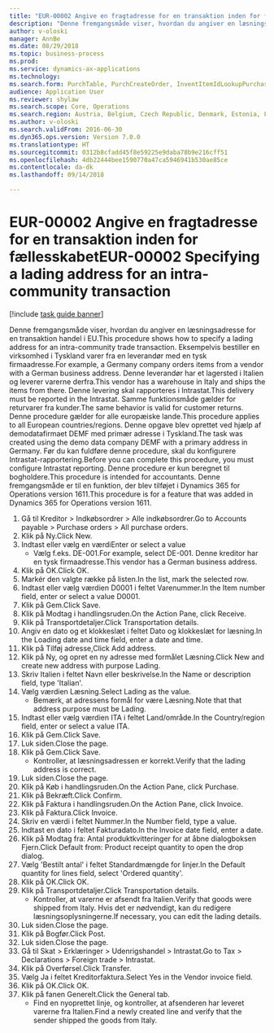```yaml
--- 
title: "EUR-00002 Angive en fragtadresse for en transaktion inden for fællesskabet"
description: "Denne fremgangsmåde viser, hvordan du angiver en læsningsadresse for en transaktion handel i EU."
author: v-oloski
manager: AnnBe
ms.date: 08/29/2018
ms.topic: business-process
ms.prod: 
ms.service: dynamics-ax-applications
ms.technology: 
ms.search.form: PurchTable, PurchCreateOrder, InventItemIdLookupPurchase, TransportationDocument, LogisticsPostalAddress, SysLookupMultiSelectGrid,  VendEditInvoice, VendEditInvoiceDefaultQuantityForLinesDropDialog, Intrastat, SysQueryForm
audience: Application User
ms.reviewer: shylaw
ms.search.scope: Core, Operations
ms.search.region: Austria, Belgium, Czech Republic, Denmark, Estonia, Finland, France, Germany, Hungary, Ireland, Italy, Latvia, Lithuania, Netherlands, Poland, Spain, Sweden, United Kingdom
ms.author: v-oloski
ms.search.validFrom: 2016-06-30
ms.dyn365.ops.version: Version 7.0.0
ms.translationtype: HT
ms.sourcegitcommit: 0312b8cfadd45f8e59225e9daba78b9e216cff51
ms.openlocfilehash: 4db22444bee1590770a47ca5946941b530ae85ce
ms.contentlocale: da-dk
ms.lasthandoff: 09/14/2018

---
```

# <a name="eur-00002-specifying-a-lading-address-for-an-intra-community-transaction"></a><span data-ttu-id="7308e-103">EUR-00002 Angive en fragtadresse for en transaktion inden for fællesskabet</span><span class="sxs-lookup"><span data-stu-id="7308e-103">EUR-00002 Specifying a lading address for an intra-community transaction</span></span>

[!include [task guide banner](../../includes/task-guide-banner.md)]

<span data-ttu-id="7308e-104">Denne fremgangsmåde viser, hvordan du angiver en læsningsadresse for en transaktion handel i EU.</span><span class="sxs-lookup"><span data-stu-id="7308e-104">This procedure shows how to specify a lading address for an intra-community trade transaction.</span></span> <span data-ttu-id="7308e-105">Eksempelvis bestiller en virksomhed i Tyskland varer fra en leverandør med en tysk firmaadresse.</span><span class="sxs-lookup"><span data-stu-id="7308e-105">For example, a Germany company orders items from a vendor with a German business address.</span></span> <span data-ttu-id="7308e-106">Denne leverandør har et lagersted i Italien og leverer varerne derfra.</span><span class="sxs-lookup"><span data-stu-id="7308e-106">This vendor has a warehouse in Italy and ships the items from there.</span></span> <span data-ttu-id="7308e-107">Denne levering skal rapporteres i Intrastat.</span><span class="sxs-lookup"><span data-stu-id="7308e-107">This delivery must be reported in the Intrastat.</span></span> <span data-ttu-id="7308e-108">Samme funktionsmåde gælder for returvarer fra kunder.</span><span class="sxs-lookup"><span data-stu-id="7308e-108">The same behavior is valid for customer returns.</span></span>
<span data-ttu-id="7308e-109">Denne procedure gælder for alle europæiske lande.</span><span class="sxs-lookup"><span data-stu-id="7308e-109">This procedure applies to all European countries/regions.</span></span> <span data-ttu-id="7308e-110">Denne opgave blev oprettet ved hjælp af demodatafirmaet DEMF med primær adresse i Tyskland.</span><span class="sxs-lookup"><span data-stu-id="7308e-110">The task was created using the demo data company DEMF with a primary address in Germany.</span></span> <span data-ttu-id="7308e-111">Før du kan fuldføre denne procedure, skal du konfigurere Intrastat-rapportering.</span><span class="sxs-lookup"><span data-stu-id="7308e-111">Before you can complete this procedure, you must configure Intrastat reporting.</span></span> <span data-ttu-id="7308e-112">Denne procedure er kun beregnet til bogholdere.</span><span class="sxs-lookup"><span data-stu-id="7308e-112">This procedure is intended for accountants.</span></span> <span data-ttu-id="7308e-113">Denne fremgangsmåde er til en funktion, der blev tilføjet i Dynamics 365 for Operations version 1611.</span><span class="sxs-lookup"><span data-stu-id="7308e-113">This procedure is for a feature that was added in Dynamics 365 for Operations version 1611.</span></span>

1. <span data-ttu-id="7308e-114">Gå til Kreditor > Indkøbsordrer > Alle indkøbsordrer.</span><span class="sxs-lookup"><span data-stu-id="7308e-114">Go to Accounts payable > Purchase orders > All purchase orders.</span></span>
2. <span data-ttu-id="7308e-115">Klik på Ny.</span><span class="sxs-lookup"><span data-stu-id="7308e-115">Click New.</span></span>
3. <span data-ttu-id="7308e-116">Indtast eller vælg en værdi</span><span class="sxs-lookup"><span data-stu-id="7308e-116">Enter or select a value</span></span>
    * <span data-ttu-id="7308e-117">Vælg f.eks. DE-001.</span><span class="sxs-lookup"><span data-stu-id="7308e-117">For example, select DE-001.</span></span> <span data-ttu-id="7308e-118">Denne kreditor har en tysk firmaadresse.</span><span class="sxs-lookup"><span data-stu-id="7308e-118">This vendor has a German business address.</span></span>  
4. <span data-ttu-id="7308e-119">Klik på OK.</span><span class="sxs-lookup"><span data-stu-id="7308e-119">Click OK.</span></span>
5. <span data-ttu-id="7308e-120">Markér den valgte række på listen.</span><span class="sxs-lookup"><span data-stu-id="7308e-120">In the list, mark the selected row.</span></span>
6. <span data-ttu-id="7308e-121">Indtast eller vælg værdien D0001 i feltet Varenummer.</span><span class="sxs-lookup"><span data-stu-id="7308e-121">In the Item number field, enter or select a value D0001.</span></span>
7. <span data-ttu-id="7308e-122">Klik på Gem.</span><span class="sxs-lookup"><span data-stu-id="7308e-122">Click Save.</span></span>
8. <span data-ttu-id="7308e-123">Klik på Modtag i handlingsruden.</span><span class="sxs-lookup"><span data-stu-id="7308e-123">On the Action Pane, click Receive.</span></span>
9. <span data-ttu-id="7308e-124">Klik på Transportdetaljer.</span><span class="sxs-lookup"><span data-stu-id="7308e-124">Click Transportation details.</span></span>
10. <span data-ttu-id="7308e-125">Angiv en dato og et klokkeslæt i feltet Dato og klokkeslæt for læsning.</span><span class="sxs-lookup"><span data-stu-id="7308e-125">In the Loading date and time field, enter a date and time.</span></span>
11. <span data-ttu-id="7308e-126">Klik på Tilføj adresse,</span><span class="sxs-lookup"><span data-stu-id="7308e-126">Click Add address.</span></span>
12. <span data-ttu-id="7308e-127">Klik på Ny, og opret en ny adresse med formålet Læsning.</span><span class="sxs-lookup"><span data-stu-id="7308e-127">Click New and create new address with purpose Lading.</span></span>
13. <span data-ttu-id="7308e-128">Skriv Italien i feltet Navn eller beskrivelse.</span><span class="sxs-lookup"><span data-stu-id="7308e-128">In the Name or description field, type 'Italian'.</span></span>
14. <span data-ttu-id="7308e-129">Vælg værdien Læsning.</span><span class="sxs-lookup"><span data-stu-id="7308e-129">Select Lading as the value.</span></span>
    * <span data-ttu-id="7308e-130">Bemærk, at adressens formål for være Læsning.</span><span class="sxs-lookup"><span data-stu-id="7308e-130">Note that that address purpose must be Lading.</span></span>  
15. <span data-ttu-id="7308e-131">Indtast eller vælg værdien ITA i feltet Land/område.</span><span class="sxs-lookup"><span data-stu-id="7308e-131">In the Country/region field, enter or select a value ITA.</span></span>
16. <span data-ttu-id="7308e-132">Klik på Gem.</span><span class="sxs-lookup"><span data-stu-id="7308e-132">Click Save.</span></span>
17. <span data-ttu-id="7308e-133">Luk siden.</span><span class="sxs-lookup"><span data-stu-id="7308e-133">Close the page.</span></span>
18. <span data-ttu-id="7308e-134">Klik på Gem.</span><span class="sxs-lookup"><span data-stu-id="7308e-134">Click Save.</span></span>
    * <span data-ttu-id="7308e-135">Kontroller, at læsningsadressen er korrekt.</span><span class="sxs-lookup"><span data-stu-id="7308e-135">Verify that the lading address is correct.</span></span>  
19. <span data-ttu-id="7308e-136">Luk siden.</span><span class="sxs-lookup"><span data-stu-id="7308e-136">Close the page.</span></span>
20. <span data-ttu-id="7308e-137">Klik på Køb i handlingsruden.</span><span class="sxs-lookup"><span data-stu-id="7308e-137">On the Action Pane, click Purchase.</span></span>
21. <span data-ttu-id="7308e-138">Klik på Bekræft.</span><span class="sxs-lookup"><span data-stu-id="7308e-138">Click Confirm.</span></span>
22. <span data-ttu-id="7308e-139">Klik på Faktura i handlingsruden.</span><span class="sxs-lookup"><span data-stu-id="7308e-139">On the Action Pane, click Invoice.</span></span>
23. <span data-ttu-id="7308e-140">Klik på Faktura.</span><span class="sxs-lookup"><span data-stu-id="7308e-140">Click Invoice.</span></span>
24. <span data-ttu-id="7308e-141">Skriv en værdi i feltet Nummer.</span><span class="sxs-lookup"><span data-stu-id="7308e-141">In the Number field, type a value.</span></span>
25. <span data-ttu-id="7308e-142">Indtast en dato i feltet Fakturadato.</span><span class="sxs-lookup"><span data-stu-id="7308e-142">In the Invoice date field, enter a date.</span></span>
26. <span data-ttu-id="7308e-143">Klik på Modtag fra: Antal produktkvitteringer for at åbne dialogboksen Fjern.</span><span class="sxs-lookup"><span data-stu-id="7308e-143">Click Default from: Product receipt quantity to open the drop dialog.</span></span>
27. <span data-ttu-id="7308e-144">Vælg 'Bestilt antal' i feltet Standardmængde for linjer.</span><span class="sxs-lookup"><span data-stu-id="7308e-144">In the Default quantity for lines field, select 'Ordered quantity'.</span></span>
28. <span data-ttu-id="7308e-145">Klik på OK.</span><span class="sxs-lookup"><span data-stu-id="7308e-145">Click OK.</span></span>
29. <span data-ttu-id="7308e-146">Klik på Transportdetaljer.</span><span class="sxs-lookup"><span data-stu-id="7308e-146">Click Transportation details.</span></span>
    * <span data-ttu-id="7308e-147">Kontroller, at varerne er afsendt fra Italien.</span><span class="sxs-lookup"><span data-stu-id="7308e-147">Verify that goods were shipped from Italy.</span></span> <span data-ttu-id="7308e-148">Hvis det er nødvendigt, kan du redigere læsningsoplysningerne.</span><span class="sxs-lookup"><span data-stu-id="7308e-148">If necessary, you can edit the lading details.</span></span>  
30. <span data-ttu-id="7308e-149">Luk siden.</span><span class="sxs-lookup"><span data-stu-id="7308e-149">Close the page.</span></span>
31. <span data-ttu-id="7308e-150">Klik på Bogfør.</span><span class="sxs-lookup"><span data-stu-id="7308e-150">Click Post.</span></span>
32. <span data-ttu-id="7308e-151">Luk siden.</span><span class="sxs-lookup"><span data-stu-id="7308e-151">Close the page.</span></span>
33. <span data-ttu-id="7308e-152">Gå til Skat > Erklæringer > Udenrigshandel > Intrastat.</span><span class="sxs-lookup"><span data-stu-id="7308e-152">Go to Tax > Declarations > Foreign trade > Intrastat.</span></span>
34. <span data-ttu-id="7308e-153">Klik på Overførsel.</span><span class="sxs-lookup"><span data-stu-id="7308e-153">Click Transfer.</span></span>
35. <span data-ttu-id="7308e-154">Vælg Ja i feltet Kreditorfaktura.</span><span class="sxs-lookup"><span data-stu-id="7308e-154">Select Yes in the Vendor invoice field.</span></span>
36. <span data-ttu-id="7308e-155">Klik på OK.</span><span class="sxs-lookup"><span data-stu-id="7308e-155">Click OK.</span></span>
37. <span data-ttu-id="7308e-156">Klik på fanen Generelt.</span><span class="sxs-lookup"><span data-stu-id="7308e-156">Click the General tab.</span></span>
    * <span data-ttu-id="7308e-157">Find en nyoprettet linje, og kontroller, at afsenderen har leveret varerne fra Italien.</span><span class="sxs-lookup"><span data-stu-id="7308e-157">Find a newly created line and verify that the sender shipped the goods from Italy.</span></span>  


